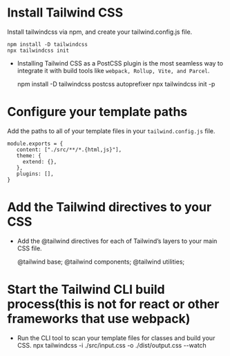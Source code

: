 # Install Tailwind CSS
Install tailwindcss via npm, and create
your tailwind.config.js file.

    npm install -D tailwindcss
    npx tailwindcss init

  * Installing Tailwind CSS as a PostCSS plugin is the most seamless
   way to integrate it with build tools like `webpack, Rollup, Vite, and Parcel`.

    npm install -D tailwindcss postcss autoprefixer
    npx tailwindcss init -p

# Configure your template paths
Add the paths to all of your template files in your
`tailwind.config.js` file.

    module.exports = {
       content: ["./src/**/*.{html,js}"],
       theme: {
         extend: {},
       },
       plugins: [],
    }  

# Add the Tailwind directives to your CSS
* Add the @tailwind directives for each of 
  Tailwind’s layers to your main CSS file.

	@tailwind base;
	@tailwind components;
	@tailwind utilities;

# Start the Tailwind CLI build process(this is not for react or other frameworks that use webpack)
* Run the CLI tool to scan your template files
  for classes and build your CSS.
	npx tailwindcss -i ./src/input.css -o ./dist/output.css --watch



